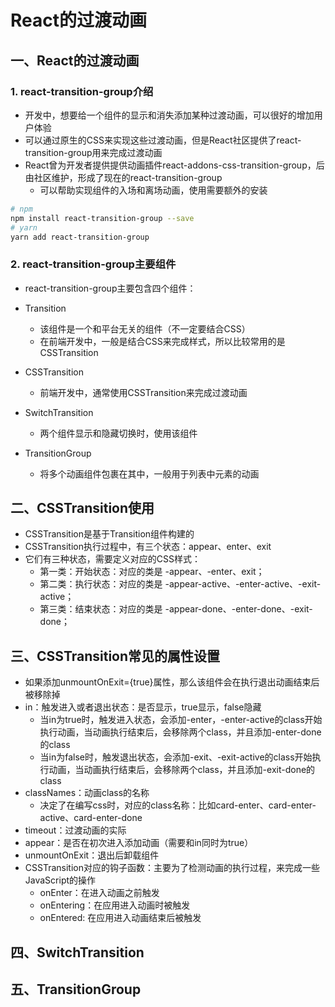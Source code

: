 # React的过渡动画

## 一、React的过渡动画

### 1. react-transition-group介绍

- 开发中，想要给一个组件的显示和消失添加某种过渡动画，可以很好的增加用户体验
- 可以通过原生的CSS来实现这些过渡动画，但是React社区提供了react-transition-group用来完成过渡动画
- React曾为开发者提供提供动画插件react-addons-css-transition-group，后由社区维护，形成了现在的react-transition-group
  - 可以帮助实现组件的入场和离场动画，使用需要额外的安装

```bash
# npm
npm install react-transition-group --save
# yarn
yarn add react-transition-group
```

### 2. react-transition-group主要组件

- react-transition-group主要包含四个组件：
- Transition
  - 该组件是一个和平台无关的组件（不一定要结合CSS）
  - 在前端开发中，一般是结合CSS来完成样式，所以比较常用的是CSSTransition

- CSSTransition
  - 前端开发中，通常使用CSSTransition来完成过渡动画

- SwitchTransition
  - 两个组件显示和隐藏切换时，使用该组件

- TransitionGroup
  - 将多个动画组件包裹在其中，一般用于列表中元素的动画

## 二、CSSTransition使用

- CSSTransition是基于Transition组件构建的
- CSSTransition执行过程中，有三个状态：appear、enter、exit
- 它们有三种状态，需要定义对应的CSS样式：
  - 第一类：开始状态：对应的类是 -appear、-enter、exit；
  - 第二类：执行状态：对应的类是 -appear-active、-enter-active、-exit-active；
  - 第三类：结束状态：对应的类是 -appear-done、-enter-done、-exit-done；

## 三、CSSTransition常见的属性设置

- 如果添加unmountOnExit={true}属性，那么该组件会在执行退出动画结束后被移除掉
- in：触发进入或者退出状态：是否显示，true显示，false隐藏
  - 当in为true时，触发进入状态，会添加-enter，-enter-active的class开始执行动画，当动画执行结束后，会移除两个class，并且添加-enter-done的class
  - 当in为false时，触发退出状态，会添加-exit、-exit-active的class开始执行动画，当动画执行结束后，会移除两个class，并且添加-exit-done的class
- classNames：动画class的名称
  - 决定了在编写css时，对应的class名称：比如card-enter、card-enter-active、card-enter-done
- timeout：过渡动画的实际
- appear：是否在初次进入添加动画（需要和in同时为true）
- unmountOnExit：退出后卸载组件
- CSSTransition对应的钩子函数：主要为了检测动画的执行过程，来完成一些JavaScript的操作
  - onEnter：在进入动画之前触发
  - onEntering：在应用进入动画时被触发
  - onEntered: 在应用进入动画结束后被触发

## 四、SwitchTransition

## 五、TransitionGroup
